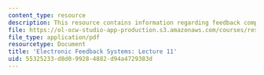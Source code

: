 ```yaml
---
content_type: resource
description: This resource contains information regarding feedback compensation.
file: https://ol-ocw-studio-app-production.s3.amazonaws.com/courses/res-6-010-electronic-feedback-systems-spring-2013/55325233d8d099284882d94a4729383d_MITRES_6-010S13_lec11.pdf
file_type: application/pdf
resourcetype: Document
title: 'Electronic Feedback Systems: Lecture 11'
uid: 55325233-d8d0-9928-4882-d94a4729383d
---
```

